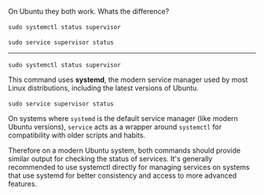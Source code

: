
On Ubuntu they both work. Whats the difference?

`sudo systemctl status supervisor` 

`sudo service supervisor status` 


---

`sudo systemctl status supervisor` 

This command uses **systemd**, the modern service manager used by most Linux distributions, including the latest versions of Ubuntu.

`sudo service supervisor status` 

On systems where `systemd` is the default service manager (like modern Ubuntu versions), `service` acts as a wrapper around `systemctl` for compatibility with older scripts and habits.  

Therefore on a modern Ubuntu system, both commands should provide similar output for checking the status of services. It's generally recommended to use systemctl directly for managing services on systems that use systemd for better consistency and access to more advanced features.